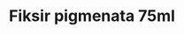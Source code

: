 ---
layout: product
title: "Fiksir pigmenata 75ml"
price: "700" 
desc: "Pigment fikser"
img_path: "/assets/img/ABTP249.webp"
brand: "Abteilung 502"
available: false
special_offer: false
new: false
soon: false
cat: "050000"
subcat: "050500"
subsubcat: "00"
sifra: "ABTP249"
popular: false
---